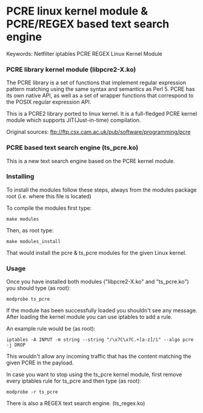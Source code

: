 # PCRE linux kernel module &amp; PCRE/REGEX based text search engine

Keywords: Netfilter iptables PCRE REGEX Linux Kernel Module

### PCRE library kernel module (libpcre2-X.ko)

The PCRE library is a set of functions that implement regular expression pattern matching using the same syntax and semantics as Perl 5.
PCRE has its own native API, as well as a set of wrapper functions that correspond to the POSIX regular expression API. 

This is a PCRE2 library ported to linux kernel.
It is a full-fledged PCRE kernel module which supports JIT(Just-in-time) compilation.

Original sources: ftp://ftp.csx.cam.ac.uk/pub/software/programming/pcre

### PCRE based text search engine (ts_pcre.ko)

This is a new text search engine based on the PCRE kernel module.

### Installing

To install the modules follow these steps, always from the modules package root (i.e. where this file is located)

To compile the modules first type:

```
make modules
```

Then, as root type:

```
make modules_install
```

That would install the pcre & ts_pcre modules for the given Linux kernel.

### Usage

Once you have installed both modules ("libpcre2-X.ko" and "ts_pcre.ko")
you should type (as root):

```
modprobe ts_pcre
```

If the module has been successfully loaded you shouldn't see any message.
After loading the kernel module you can use iptables to add a rule.

An example rule would be (as root):

```
iptables -A INPUT -m string --string "/\x7C\x7C.+[a-z]/i" --algo pcre -j DROP
```

This wouldn't allow any incoming traffic that has the content matching the given PCRE in the payload.

In case you want to stop using the ts_pcre kernel module, first remove every iptables rule for ts_pcre and then type (as root):

```
modprobe -r ts_pcre
```

There is also a REGEX text search engine. (ts_regex.ko)

